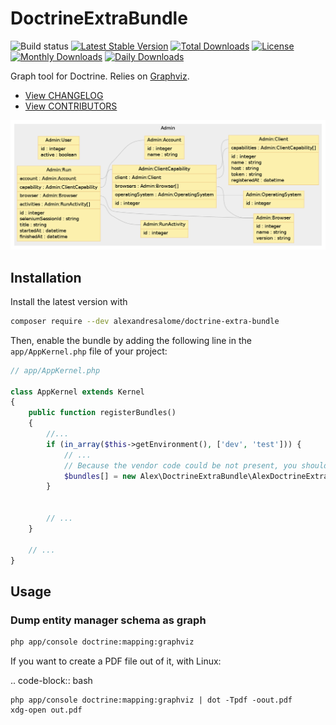 # DoctrineExtraBundle

![Build status](https://travis-ci.org/alexandresalome/doctrine-extra-bundle.png?branch=master) [![Latest Stable Version](https://poser.pugx.org/alexandresalome/doctrine-extra-bundle/v/stable)](https://packagist.org/packages/alexandresalome/doctrine-extra-bundle) [![Total Downloads](https://poser.pugx.org/alexandresalome/doctrine-extra-bundle/downloads)](https://packagist.org/packages/alexandresalome/doctrine-extra-bundle) [![License](https://poser.pugx.org/alexandresalome/doctrine-extra-bundle/license)](https://packagist.org/packages/alexandresalome/doctrine-extra-bundle) [![Monthly Downloads](https://poser.pugx.org/alexandresalome/doctrine-extra-bundle/d/monthly)](https://packagist.org/packages/alexandresalome/doctrine-extra-bundle) [![Daily Downloads](https://poser.pugx.org/alexandresalome/doctrine-extra-bundle/d/daily)](https://packagist.org/packages/alexandresalome/doctrine-extra-bundle)

Graph tool for Doctrine. Relies on [Graphviz](http://www.graphviz.org/).

* [View CHANGELOG](CHANGELOG.md)
* [View CONTRIBUTORS](CONTRIBUTORS.md)

![Demo](Resources/demo.png)

## Installation

Install the latest version with

```bash
composer require --dev alexandresalome/doctrine-extra-bundle
```

Then, enable the bundle by adding the following line in the ``app/AppKernel.php``
file of your project:

```php
// app/AppKernel.php

class AppKernel extends Kernel
{
    public function registerBundles()
    {
        //...
        if (in_array($this->getEnvironment(), ['dev', 'test'])) {
            // ...
            // Because the vendor code could be not present, you should check if the bundle is here before using it.
            $bundles[] = new Alex\DoctrineExtraBundle\AlexDoctrineExtraBundle();
        }


        // ...
    }

    // ...
}
```

## Usage

### Dump entity manager schema as graph

```bash
php app/console doctrine:mapping:graphviz
```

If you want to create a PDF file out of it, with Linux:

.. code-block:: bash

```
php app/console doctrine:mapping:graphviz | dot -Tpdf -oout.pdf
xdg-open out.pdf
```
